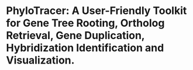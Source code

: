 # PhyloTracer: A User-Friendly Toolkit for Gene Tree Rooting, Ortholog Retrieval, Gene Duplication,  Hybridization Identification and Visualization.

